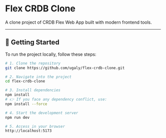 # Flex CRDB Clone

A clone project of CRDB Flex Web App built with modern frontend tools.

---

## 🚀 Getting Started

To run the project locally, follow these steps:

```bash
# 1. Clone the repository
git clone https://github.com/ugaly/flex-crdb-clone.git

# 2. Navigate into the project
cd flex-crdb-clone

# 3. Install dependencies
npm install
# 👉 If you face any dependency conflict, use:
npm install --force

# 4. Start the development server
npm run dev

# 5. Access in your browser
http://localhost:5173
